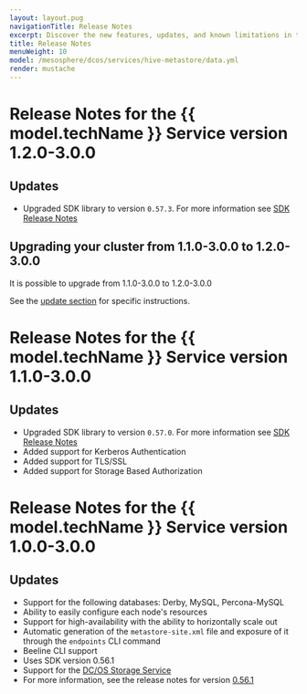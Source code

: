 ```yaml
---
layout: layout.pug
navigationTitle: Release Notes  
excerpt: Discover the new features, updates, and known limitations in this release of the Hive Metastore Service
title: Release Notes 
menuWeight: 10
model: /mesosphere/dcos/services/hive-metastore/data.yml
render: mustache
---
```

# Release Notes for the {{ model.techName }} Service version 1.2.0-3.0.0

## Updates

- Upgraded SDK library to version `0.57.3`. For more information see [SDK Release Notes](https://github.com/mesosphere/dcos-commons/releases/tag/0.57.3)

## Upgrading your cluster from 1.1.0-3.0.0 to 1.2.0-3.0.0

It is possible to upgrade from 1.1.0-3.0.0 to 1.2.0-3.0.0
  
  See the [update section](/mesosphere/dcos/services/hive-metastore/1.2.0-3.0.0/updates/) for specific instructions.

# Release Notes for the {{ model.techName }} Service version 1.1.0-3.0.0

## Updates

- Upgraded SDK library to version `0.57.0`. For more information see [SDK Release Notes](https://github.com/mesosphere/dcos-commons/releases/tag/0.57.0)
- Added support for Kerberos Authentication
- Added support for TLS/SSL
- Added support for Storage Based Authorization


# Release Notes for the {{ model.techName }} Service version 1.0.0-3.0.0

## Updates

- Support for the following databases: Derby, MySQL, Percona-MySQL
- Ability to easily configure each node's resources
- Support for high-availability with the ability to horizontally scale out
- Automatic generation of the `metastore-site.xml` file and exposure of it through the `endpoints` CLI command
- Beeline CLI support
- Uses SDK version 0.56.1
- Support for the [DC/OS Storage Service](https://docs.d2iq.com/mesosphere/dcos/services/storage/)
- For more information, see the release notes for version [0.56.1](https://github.com/mesosphere/dcos-commons/releases/tag/0.56.1)